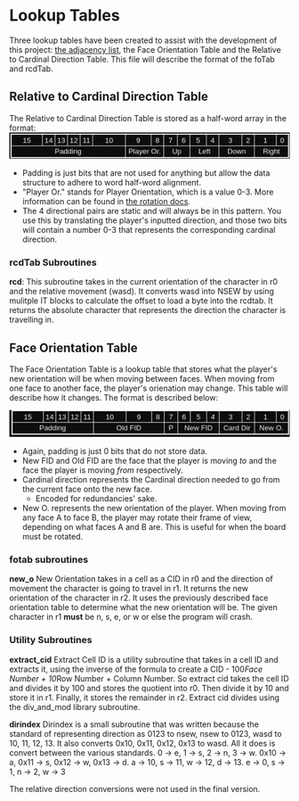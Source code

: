 # Lookup Tables

Three lookup tables have been created to assist with the development of this project: [the adjacency list](./alist.md), the Face Orientation Table and the Relative to Cardinal Direction Table.  This file will describe the format of the foTab and rcdTab.  

## Relative to Cardinal Direction Table
The Relative to Cardinal Direction Table is stored as a half-word array in the format: 
![rcdtab](../images/rcdtab.png)

- Padding is just bits that are not used for anything but allow the data structure to adhere to word half-word alignment.  
- "Player Or." stands for Player Orientation, which is a value 0-3.  More information can be found in [the rotation docs](../board/rot.md).
- The 4 directional pairs are static and will always be in this pattern. You use this by translating the player's inputted direction, and those two bits will contain a number 0-3 that represents the corresponding cardinal direction.

### rcdTab Subroutines

**rcd**:
This subroutine takes in the current orientation of the character in r0 and the relative movement (wasd).  It converts wasd into NSEW by using mulitple IT blocks to calculate the offset to load a byte into the rcdtab.  It returns the absolute character that represents the direction the character is travelling in.


## Face Orientation Table
The Face Orientation Table is a lookup table that stores what the player's new orientation will be when moving between faces.  When moving from one face to another face, the player's orienation may change.  This table will describe how it changes.  The format is described below:

![fotab](../images/fotab.png)

- Again, padding is just 0 bits that do not store data.
- New FID and Old FID are the face that the player is moving *to* and the face the player is moving *from* respectively.
- Cardinal direction represents the Cardinal direction needed to go from the current face onto the new face.
  - Encoded for redundancies' sake.
- New O. represents the new orientation of the player.  When moving from any face A to face B, the player may rotate their frame of view, depending on what faces A and B are.  This is useful for when the board must be rotated.

### fotab subroutines
**new_o**
New Orientation takes in a cell as a CID in r0 and the direction of movement the character is going to travel in r1.  It returns the new orientation of the character in r2.  It uses the previously described face orientation table to determine what the new orientation will be.  The given character in r1 **must** be n, s, e, or w or else the program will crash. 


### Utility Subroutines
**extract_cid**
Extract Cell ID is a utility subroutine that takes in a cell ID and extracts it, using the inverse of the formula to create a CID - 100*Face Number + 10*Row Number + Column Number.  So extract cid takes the cell ID and divides it by 100 and stores the quotient into r0. Then divide it by 10 and store it in r1.  Finally, it stores the remainder in r2.  Extract cid divides using the div_and_mod library subroutine.

**dirindex**
Dirindex is a small subroutine that was written because the standard of representing direction as 0123 to nsew, nsew to 0123, wasd to 10, 11, 12, 13.  It also converts 0x10, 0x11, 0x12, 0x13 to wasd.  All it does is convert between the various standards.
0 -> e, 1 -> s, 2 -> n, 3 -> w.
0x10 -> a, 0x11 -> s, 0x12 -> w, 0x13 -> d.
a -> 10, s -> 11, w -> 12, d -> 13.
e -> 0, s -> 1, n -> 2, w -> 3

The relative direction conversions were not used in the final version.
